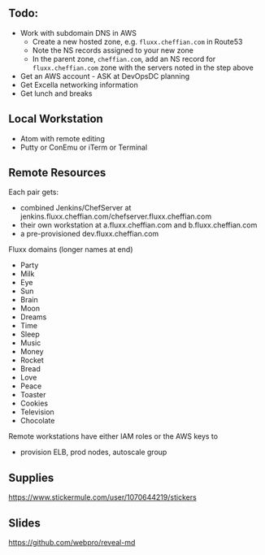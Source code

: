 ## Todo:
- Work with subdomain DNS in AWS
  - Create a new hosted zone, e.g. `fluxx.cheffian.com` in Route53
  - Note the NS records assigned to your new zone
  - In the parent zone, `cheffian.com`, add an NS record for `fluxx.cheffian.com` zone with the servers noted in the step above
- Get an AWS account - ASK at DevOpsDC planning
- Get Excella networking information
- Get lunch and breaks


## Local Workstation

- Atom with remote editing
- Putty or ConEmu or iTerm or Terminal

## Remote Resources

Each pair gets:
- combined Jenkins/ChefServer at jenkins.fluxx.cheffian.com/chefserver.fluxx.cheffian.com
- their own workstation at a.fluxx.cheffian.com and b.fluxx.cheffian.com
- a pre-provisioned dev.fluxx.cheffian.com

Fluxx domains (longer names at end)
- Party
- Milk
- Eye
- Sun
- Brain
- Moon
- Dreams
- Time
- Sleep
- Music
- Money
- Rocket
- Bread
- Love
- Peace
- Toaster
- Cookies
- Television
- Chocolate

Remote workstations have either IAM roles or the AWS keys to
- provision ELB, prod nodes, autoscale group

## Supplies

https://www.stickermule.com/user/1070644219/stickers

## Slides

https://github.com/webpro/reveal-md

